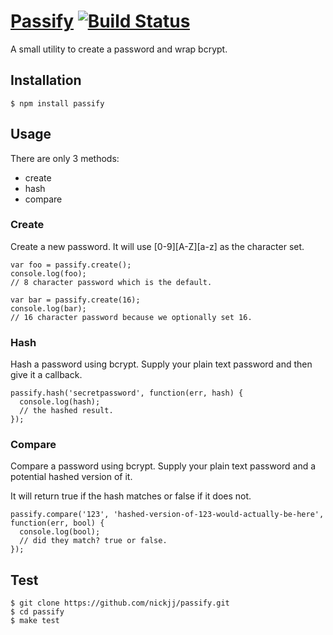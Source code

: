 # <a href="#passify" name="passify">Passify</a> [![Build Status](https://secure.travis-ci.org/nickjj/disco.png?branch=master)](http://travis-ci.org/nickjj/passify)

A small utility to create a password and wrap bcrypt.

## Installation

    $ npm install passify

## Usage

There are only 3 methods:

- create
- hash
- compare

### Create

Create a new password. It will use [0-9][A-Z][a-z] as the character set.

    var foo = passify.create();
    console.log(foo);
    // 8 character password which is the default.
    
    var bar = passify.create(16);
    console.log(bar);
    // 16 character password because we optionally set 16.

### Hash

Hash a password using bcrypt. Supply your plain text password and then give it a callback.

    passify.hash('secretpassword', function(err, hash) {
      console.log(hash);
      // the hashed result.
    });

### Compare

Compare a password using bcrypt. Supply your plain text password and a potential hashed version of it.

It will return true if the hash matches or false if it does not.

    passify.compare('123', 'hashed-version-of-123-would-actually-be-here', function(err, bool) {
      console.log(bool);
      // did they match? true or false.
    });

## Test
    $ git clone https://github.com/nickjj/passify.git
    $ cd passify
    $ make test
